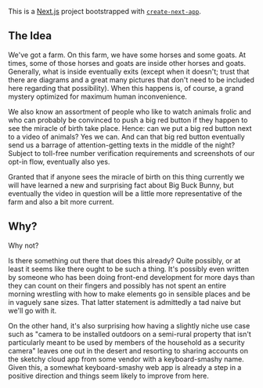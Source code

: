 This is a [Next.js](https://nextjs.org/) project bootstrapped with [`create-next-app`](https://github.com/vercel/next.js/tree/canary/packages/create-next-app).

## The Idea

We've got a farm. On this farm, we have some horses and some goats. At times, some of those horses and goats are inside other horses and goats. Generally, what is inside eventually exits (except when it doesn't; trust that there are diagrams and a great many pictures that don't need to be included here regarding that possibility). When this happens is, of course, a grand mystery optimized for maximum human inconvenience.

We also know an assortment of people who like to watch animals frolic and who can probably be convinced to push a big red button if they happen to see the miracle of birth take place. Hence: can we put a big red button next to a video of animals? Yes we can. And can that big red button eventually send us a barrage of attention-getting texts in the middle of the night? Subject to toll-free number verification requirements and screenshots of our opt-in flow, eventually also yes.

Granted that if anyone sees the miracle of birth on this thing currently we will have learned a new and surprising fact about Big Buck Bunny, but eventually the video in question will be a little more representative of the farm and also a bit more current. 

## Why?

Why not?

Is there something out there that does this already? Quite possibly, or at least it seems like there ought to be such a thing. It's possibly even written by someone who has been doing front-end development for more days than they can count on their fingers and possibly has not spent an entire morning wrestling with how to make elements go in sensible places and be in vaguely sane sizes. That latter statement is admittedly a tad naive but we'll go with it.

On the other hand, it's also surprising how having a slightly niche use case such as "camera to be installed outdoors on a semi-rural property that isn't particularly meant to be used by members of the household as a security camera" leaves one out in the desert and resorting to sharing accounts on the sketchy cloud app from some vendor with a keyboard-smashy name. Given this, a somewhat keyboard-smashy web app is already a step in a positive direction and things seem likely to improve from here. 